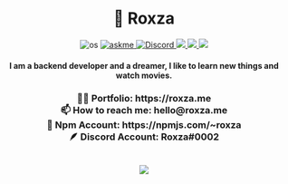 <div align="center">
  <h1>🌸 Roxza </h1>

<img alt="os" src="https://img.shields.io/badge/os-Mac OS-blue" />

<a href="https://discord.com/users/350945523810959361">
<img alt="askme" src="https://img.shields.io/badge/Ask%20me-anything-1abc9c.svg" />
</a>
<a href="https://discord.com/users/350945523810959361"><img alt="Discord" src="https://img.shields.io/badge/roxza%230002-7289DA?style=flat&logo=discord&logoColor=white"/>
</a>
<a  href="mailto:me@roxza.me"> 
<img src="https://img.shields.io/badge/Mail-D14836?logo=gmail&logoColor=white"/>
</a>
<a href="https://roxza.me">
<img src="https://img.shields.io/badge/Personal-D14836?&logoColor=white&color=yellow"/>
</a>
 <a href="https://roxza.me">
<img src="https://komarev.com/ghpvc/?username=roxza"/>
</a>
<h4>I am a backend developer and a dreamer, I like to learn new things and watch movies.</b></h4>
<h3>
👨‍💻 Portfolio: https://roxza.me <br/>
📫 How to reach me: hello@roxza.me <br/>
🧬 Npm Account: https://npmjs.com/~roxza  <br/>
🪶 Discord Account: Roxza#0002 <br/>
</h3>
<br/>
<img src="https://skillicons.dev/icons?i=nextjs,nuxtjs,vue,javascript,typescript,react,html,css,figma,graphql,nodejs,vscode,discord&theme=dark" />
<br/>
<br/>
